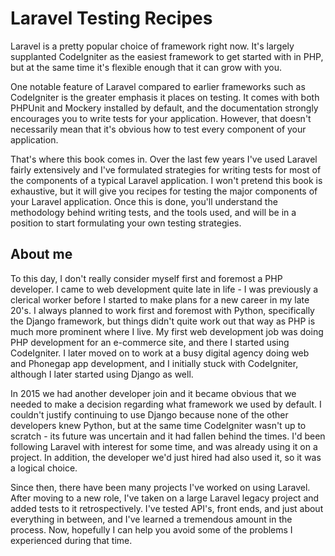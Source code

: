 # Laravel Testing Recipes

Laravel is a pretty popular choice of framework right now. It's largely supplanted CodeIgniter as the easiest framework to get started with in PHP, but at the same time it's flexible enough that it can grow with you.

One notable feature of Laravel compared to earlier frameworks such as CodeIgniter is the greater emphasis it places on testing. It comes with both PHPUnit and Mockery installed by default, and the documentation strongly encourages you to write tests for your application. However, that doesn't necessarily mean that it's obvious how to test every component of your application.

That's where this book comes in. Over the last few years I've used Laravel fairly extensively and I've formulated strategies for writing tests for most of the components of a typical Laravel application. I won't pretend this book is exhaustive, but it will give you recipes for testing the major components of your Laravel application. Once this is done, you'll understand the methodology behind writing tests, and the tools used, and will be in a position to start formulating your own testing strategies.

About me
--------

To this day, I don't really consider myself first and foremost a PHP developer. I came to web development quite late in life - I was previously a clerical worker before I started to make plans for a new career in my late 20's. I always planned to work first and foremost with Python, specifically the Django framework, but things didn't quite work out that way as PHP is much more prominent where I live. My first web development job was doing PHP development for an e-commerce site, and there I started using CodeIgniter. I later moved on to work at a busy digital agency doing web and Phonegap app development, and I initially stuck with CodeIgniter, although I later started using Django as well.

In 2015 we had another developer join and it became obvious that we needed to make a decision regarding what framework we used by default. I couldn't justify continuing to use Django because none of the other developers knew Python, but at the same time CodeIgniter wasn't up to scratch - its future was uncertain and it had fallen behind the times. I'd been following Laravel with interest for some time, and was already using it on a project. In addition, the developer we'd just hired had also used it, so it was a logical choice.

Since then, there have been many projects I've worked on using Laravel. After moving to a new role, I've taken on a large Laravel legacy project and added tests to it retrospectively. I've tested API's, front ends, and just about everything in between, and I've learned a tremendous amount in the process. Now, hopefully I can help you avoid some of the problems I experienced during that time.
